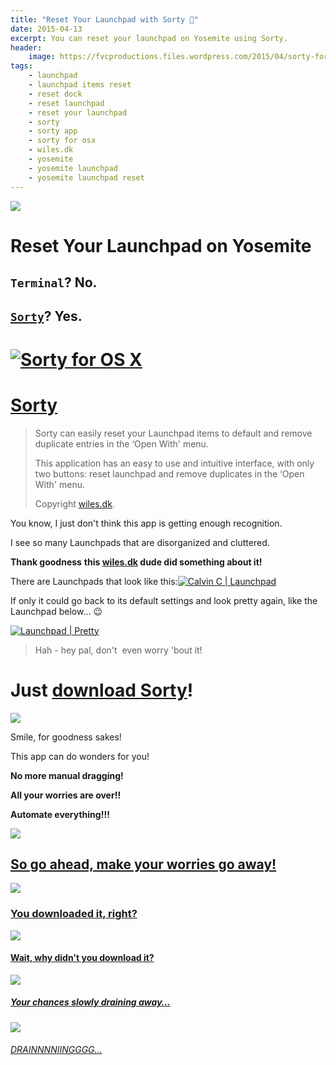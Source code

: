 ```yaml
---
title: "Reset Your Launchpad with Sorty 🔄"
date: 2015-04-13
excerpt: You can reset your launchpad on Yosemite using Sorty.
header:
    image: https://fvcproductions.files.wordpress.com/2015/04/sorty-for-os-x.png?w=1024&h=435&crop=1
tags:
    - launchpad
    - launchpad items reset
    - reset dock
    - reset launchpad
    - reset your launchpad
    - sorty
    - sorty app
    - sorty for osx
    - wiles.dk
    - yosemite
    - yosemite launchpad
    - yosemite launchpad reset
---
```


![](https://img.informer.com/icons_mac/png/48/297/297271.png)

Reset Your Launchpad on Yosemite
================================

`Terminal`? No.
---------------

[`Sorty`](https://wiles.dk/ "Sorty for OSX")? Yes.
-------------------------------------------------

[![Sorty for OS X](https://fvcproductions.files.wordpress.com/2015/04/sorty-for-os-x.png)](https://fvcproductions.files.wordpress.com/2015/04/sorty-for-os-x.png)
===============================================================================================================================================================================

[Sorty](https://wiles.dk/ "Sorty for OSX")
=========================================

> Sorty can easily reset your Launchpad items to default and remove
> duplicate entries in the ‘Open With' menu.
>
> This application has an easy to use and intuitive interface, with only
> two buttons: reset launchpad and remove duplicates in the ‘Open With'
> menu.
>
> Copyright [wiles.dk](https://wiles.dk/ "Wiles.dk").

You know, I just don't think this app is getting enough recognition.

I see so many Launchpads that are disorganized and cluttered.

**Thank goodness** **this [wiles.dk](https://wiles.dk/ "Wiles.dk") dude
did something about it!**

There are Launchpads that look like this:[![Calvin C |
Launchpad](https://fvcproductions.files.wordpress.com/2015/04/screen-shot-2015-04-13-at-11-30-06-am.png)](https://fvcproductions.files.wordpress.com/2015/04/screen-shot-2015-04-13-at-11-30-06-am.png)

If only it could go back to its default settings and look pretty again,
like the Launchpad below… :wink:

[![Launchpad |
Pretty](https://fvcproductions.files.wordpress.com/2015/04/screenshot-2015-04-13-22-36-38.png)](https://fvcproductions.files.wordpress.com/2015/04/screenshot-2015-04-13-22-36-38.png)

> Hah - hey pal, don't  even worry 'bout it!

Just [download Sorty](https://wiles.dk/ "Sorty for OS X")!
=========================================================

![](https://www.quickmeme.com/img/f0/f0dde7807d61217dd7acc9b55667c2320e46fe62fcf1d95714f0fb563280d18f.jpg)

Smile, for goodness sakes!

This app can do wonders for you!

**No more manual dragging!**

**All your worries are over!!**

**Automate everything!!!**

![](https://fvcproductions.files.wordpress.com/2015/04/012c4-littlekidhappy.png)

[So go ahead, make your worries go away!](https://wiles.dk/ "Sorty for OS X")
----

![](https://i0.kym-cdn.com/photos/images/masonry/000/259/943/694.png)

### [You downloaded it, right?](https://wiles.dk/ "Sorty for OS X")

![](https://imgflip.com/s/meme/Jackie-Chan-WTF.jpg)

#### [Wait, why didn't you download it?](https://wiles.dk/ "Sorty for OS X")

![](https://40.media.tumblr.com/tumblr_lxsx4pAafb1qfu4tho1_500.png)

##### [Your chances slowly draining away…](https://wiles.dk/ "Sorty for OS X")

![](https://s-media-cache-ak0.pinimg.com/originals/45/55/e7/4555e732a56e8faa1bd65aacac7cae3e.jpg)

###### [DRAINNNNIINGGGG…](https://wiles.dk/ "Sorty for OS X")
